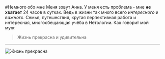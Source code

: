 #Немного обо мне
Меня зовут Анна.
У меня есть проблема - мне **не хватает** 24 часов в сутках.
Ведь в жизни так много всего *интересного* и *важного*.
Семья, путешествия, крутая перпективная работа и интересная, многообещающая учёба в Нетологии.
Как говорит мой муж:
> Жизнь прекрасна и удивительна
***
![Жизнь прекрасна](C:\Users\79280\Desktop "Планета огромна")